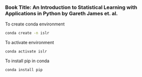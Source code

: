### Book Title: An Introduction to Statistical Learning with Applications in Python by Gareth James et. al.

To create conda environment
```bash
conda create -n islr
```

To activate environment
```bash
conda activate islr
```

To install pip in conda
```bash
conda install pip
```